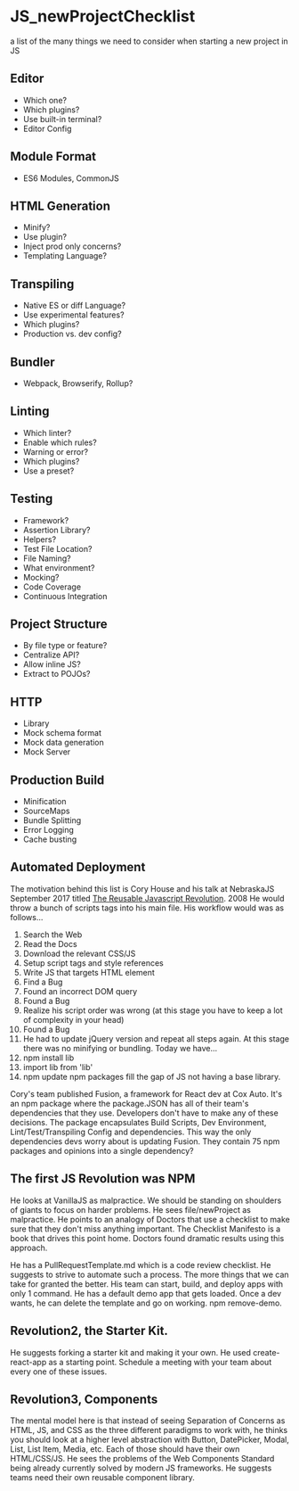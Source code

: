 # JS_newProjectChecklist
a list of the many things we need to consider when starting a new project in JS

## Editor
* Which one?
* Which plugins?
* Use built-in terminal?
* Editor Config
## Module Format
* ES6 Modules, CommonJS
## HTML Generation
* Minify?
* Use plugin?
* Inject prod only concerns?
* Templating Language?
## Transpiling
* Native ES or diff Language?
* Use experimental features?
* Which plugins?
* Production vs. dev config?
## Bundler
* Webpack, Browserify, Rollup?
## Linting
* Which linter?
* Enable which rules?
* Warning or error?
* Which plugins?
* Use a preset?
## Testing
* Framework?
* Assertion Library?
* Helpers?
* Test File Location?
* File Naming?
* What environment?
* Mocking?
* Code Coverage
* Continuous Integration
## Project Structure
* By file type or feature?
* Centralize API?
* Allow inline JS?
* Extract to POJOs?
## HTTP
* Library
* Mock schema format
* Mock data generation
* Mock Server
## Production Build
* Minification
* SourceMaps
* Bundle Splitting
* Error Logging
* Cache busting
## Automated Deployment

The motivation behind this list is Cory House and his talk at NebraskaJS September 2017 titled
[The Reusable Javascript Revolution](https://www.google.com/url?sa=t&rct=j&q=&esrc=s&source=web&cd=1&cad=rja&uact=8&ved=0ahUKEwiw_qjc2tjWAhVpzVQKHaBeCLwQtwIIKDAA&url=https%3A%2F%2Fwww.youtube.com%2Fwatch%3Fv%3DWrbdNhPhkMM&usg=AOvVaw15pDHcULG_2VlENIYypYb3).
2008 He would throw a bunch of scripts tags into his main file. His workflow would was as follows...

1. Search the Web
2. Read the Docs
3. Download the relevant CSS/JS
4. Setup script tags and style references
5. Write JS that targets HTML element
6. Find a Bug
7. Found an incorrect DOM query
8. Found a Bug
9. Realize his script order was wrong (at this stage you have to keep a lot of complexity in your head)
10. Found a Bug
11. He had to update jQuery version and repeat all steps again.
At this stage there was no minifying or bundling.
Today we have...
1. npm install lib
2. import lib from 'lib'
3. npm update
npm packages fill the gap of JS not having a base library.

Cory's team published Fusion, a framework for React dev at Cox Auto. It's an npm package where the package.JSON has all of their team's dependencies that they use. Developers don't have to make any of these decisions. The package encapsulates Build Scripts, Dev Environment, Lint/Test/Transpiling Config and dependencies. This way the only dependencies devs worry about is updating Fusion. They contain 75 npm packages and opinions into a single dependency?

## The first JS Revolution was NPM
He looks at VanillaJS as malpractice. We should be standing on shoulders of giants to focus on harder problems. He sees file/newProject as malpractice. He points to an analogy of Doctors that use a checklist to make sure that they don't miss anything important. The Checklist Manifesto is a book that drives this point home. Doctors found dramatic results using 
this approach. 

He has a PullRequestTemplate.md which is a code review checklist. He suggests to strive to automate such a process. The more things that we can take for granted the better. His team can start, build, and deploy apps with only 1 command. He has a default 
demo app that gets loaded. Once a dev wants, he can delete the template and go on working. npm remove-demo. 
## Revolution2, the Starter Kit. 
He suggests forking a starter kit and making it your own. He used create-react-app as a starting point. Schedule a meeting with your team about every one of these issues.

## Revolution3, Components
The mental model here is that instead of seeing Separation of Concerns as HTML, JS, and CSS as the three different paradigms to work with, he thinks you should look at a higher level abstraction with Button, DatePicker, Modal, List, List Item, Media, etc. Each of those should have their own HTML/CSS/JS. He sees the problems of the Web Components Standard being already currently solved by modern JS frameworks. He suggests teams need their own reusable component library.

